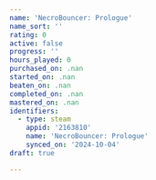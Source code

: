```yaml
---
name: 'NecroBouncer: Prologue'
name_sort: ''
rating: 0
active: false
progress: ''
hours_played: 0
purchased_on: .nan
started_on: .nan
beaten_on: .nan
completed_on: .nan
mastered_on: .nan
identifiers:
  - type: steam
    appid: '2163810'
    name: 'NecroBouncer: Prologue'
    synced_on: '2024-10-04'
draft: true

---
```

